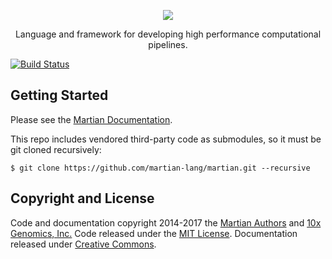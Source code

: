 <p align="center">
  <a href="http://martian-lang.org">
    <img src="https://avatars0.githubusercontent.com/u/16513506?v=4&s=200">
  </a>
  <p align="center">
    Language and framework for developing high performance computational pipelines.
  </p>
</p>

[![Build Status](https://travis-ci.org/martian-lang/martian.svg?branch=master)](https://travis-ci.org/martian-lang/martian)

## Getting Started
Please see the [Martian Documentation](http://martian-lang.org).

This repo includes vendored third-party code as submodules, so it must be git cloned recursively:

```
$ git clone https://github.com/martian-lang/martian.git --recursive
```

## Copyright and License
Code and documentation copyright 2014-2017 the [Martian Authors](https://github.com/martian-lang/martian/graphs/contributors) and [10x Genomics, Inc.](https://10xgenomics.com) Code released under the [MIT License](https://github.com/martian-lang/martian/blob/master/LICENSE). Documentation released under [Creative Commons](https://github.com/martian-lang/martian-docs/blob/master/LICENSE).
